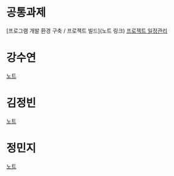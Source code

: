 # 공통과제
[프로그램 개발 환경 구축 / 프로젝트 빌드](노트 링크)
[프로젝트 일정관리](https://github.com/users/000vin000/projects/2/views/3)

# 강수연
[노트](하브루타_노트(강수연).md)

# 김정빈
[노트](하브루타_노트(김정빈).md)

# 정민지
[노트](하브루타_노트(정민지).md)

